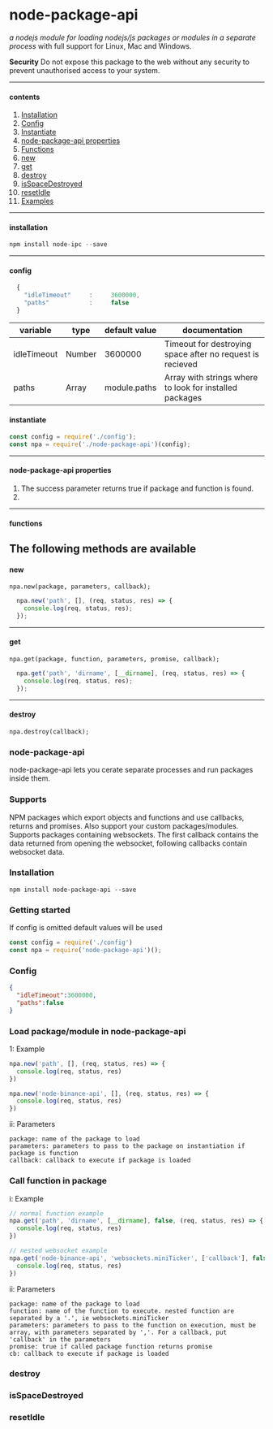 node-package-api
========================
*a nodejs module for loading nodejs/js packages or modules in a separate process* with full support for Linux, Mac and Windows.

**Security**
Do not expose this package to the web without any security to prevent unauthorised access to your system.

----
#### contents

1. [Installation](#installation)
2. [Config](#config)
3. [Instantiate](#instantiate)
4. [node-package-api properties](#properties)
5. [Functions](#functions)
  1. [new](#new)
  2. [get](#get)
  3. [destroy](#destroy)
  4. [isSpaceDestroyed](#isSpaceDestroyed)
  5. [resetIdle](#resetIdle)
6. [Examples](#examples)

----
#### installation
```js
npm install node-ipc --save
```

---
#### config
```js
  {
    "idleTimeout"     :     3600000,
    "paths"           :     false
  }
```

|   variable   |  type  | default value | documentation
|--------------|--------|---------------|---------------
| idleTimeout  | Number | 3600000       | Timeout for destroying space after no request is recieved
| paths        | Array  | module.paths  | Array with strings where to look for installed packages

#### instantiate
```js
const config = require('./config');
const npa = require('./node-package-api')(config);
```

---
#### node-package-api properties
1. The success parameter returns true if package and function is found.
2.

---
#### functions
The following methods are available
---
#### new

`npa.new(package, parameters, callback);`

```js
  npa.new('path', [], (req, status, res) => {
    console.log(req, status, res);
  });
```

---
#### get

`npa.get(package, function, parameters, promise, callback);`

```js
  npa.get('path', 'dirname', [__dirname], (req, status, res) => {
    console.log(req, status, res);
  });
```

---
#### destroy

`npa.destroy(callback);`




























































### node-package-api
node-package-api lets you cerate separate processes and run packages inside them.

### Supports
NPM packages which export objects and functions and use callbacks, returns and promises.
Also support your custom packages/modules.
Supports packages containing websockets. The first callback contains the data returned from
opening the websocket, following callbacks contain websocket data.

### Installation
```
npm install node-package-api --save
```

### Getting started
If config is omitted default values will be used
```js
const config = require('./config')
const npa = require('node-package-api')();
```

### Config

```json
{
  "idleTimeout":3600000,
  "paths":false
}
```

### Load package/module in node-package-api
1: Example
```js
npa.new('path', [], (req, status, res) => {
  console.log(req, status, res)
})

npa.new('node-binance-api', [], (req, status, res) => {
  console.log(req, status, res)
})
```

ii: Parameters
```
package: name of the package to load
parameters: parameters to pass to the package on instantiation if package is function
callback: callback to execute if package is loaded
```

### Call function in package
i: Example
```js
// normal function example
npa.get('path', 'dirname', [__dirname], false, (req, status, res) => {
  console.log(req, status, res)
})

// nested websocket example
npa.get('node-binance-api', 'websockets.miniTicker', ['callback'], false, (req, status, res) => {
  console.log(req, status, res)
})
```

ii: Parameters
```
package: name of the package to load
function: name of the function to execute. nested function are separated by a '.', ie websockets.miniTicker
parameters: parameters to pass to the function on execution, must be array, with parameters separated by ','. For a callback, put 'callback' in the parameters
promise: true if called package function returns promise
cb: callback to execute if package is loaded
```

### destroy

### isSpaceDestroyed

### resetIdle
